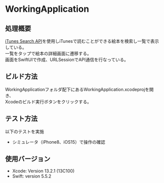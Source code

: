 # WorkingApplication

## 処理概要

[iTunes Search API](https://affiliate.itunes.apple.com/resources/documentation/itunes-store-web-service-search-api/)を使用しiTunesで読むことができる絵本を検索し一覧で表示している。  
一覧をタップで絵本の詳細画面に遷移する。  
画面をSwiftUIで作成、URLSessionでAPI通信を行なっている。  

## ビルド方法

WorkingApplicationフォルダ配下にあるWorkingApplication.xcodeprojを開き、  
Xcodeのビルド実行ボタンをクリックする。

## テスト方法
以下のテストを実施

- シミュレータ（iPhone8、iOS15）で操作の確認

## 使用バージョン

- Xcode: Version 13.2.1 (13C100)
- Swift: version 5.5.2


